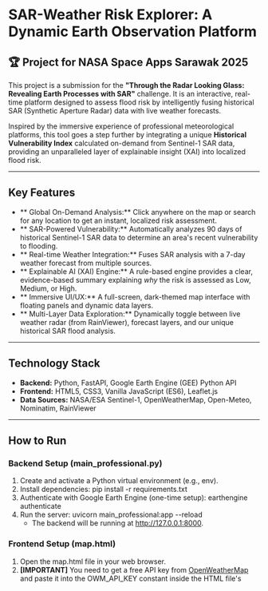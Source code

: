 ﻿# SAR-Weather Risk Explorer: A Dynamic Earth Observation Platform

## 🏆 Project for NASA Space Apps Sarawak 2025

This project is a submission for the **"Through the Radar Looking Glass: Revealing Earth Processes with SAR"** challenge. It is an interactive, real-time platform designed to assess flood risk by intelligently fusing historical SAR (Synthetic Aperture Radar) data with live weather forecasts.

Inspired by the immersive experience of professional meteorological platforms, this tool goes a step further by integrating a unique **Historical Vulnerability Index** calculated on-demand from Sentinel-1 SAR data, providing an unparalleled layer of explainable insight (XAI) into localized flood risk.

---

##  Key Features

- ** Global On-Demand Analysis:** Click anywhere on the map or search for any location to get an instant, localized risk assessment.
- ** SAR-Powered Vulnerability:** Automatically analyzes 90 days of historical Sentinel-1 SAR data to determine an area's recent vulnerability to flooding.
- ** Real-time Weather Integration:** Fuses SAR analysis with a 7-day weather forecast from multiple sources.
- ** Explainable AI (XAI) Engine:** A rule-based engine provides a clear, evidence-based summary explaining *why* the risk is assessed as Low, Medium, or High.
- ** Immersive UI/UX:** A full-screen, dark-themed map interface with floating panels and dynamic data layers.
- ** Multi-Layer Data Exploration:** Dynamically toggle between live weather radar (from RainViewer), forecast layers, and our unique historical SAR flood analysis.

---

##  Technology Stack

- **Backend:** Python, FastAPI, Google Earth Engine (GEE) Python API
- **Frontend:** HTML5, CSS3, Vanilla JavaScript (ES6), Leaflet.js
- **Data Sources:** NASA/ESA Sentinel-1, OpenWeatherMap, Open-Meteo, Nominatim, RainViewer

---

##  How to Run

### Backend Setup (main_professional.py)

1.  Create and activate a Python virtual environment (e.g., env).
2.  Install dependencies: pip install -r requirements.txt
3.  Authenticate with Google Earth Engine (one-time setup): earthengine authenticate
4.  Run the server: uvicorn main_professional:app --reload
    - The backend will be running at http://127.0.0.1:8000.

### Frontend Setup (map.html)

1.  Open the map.html file in your web browser.
2.  **[IMPORTANT]** You need to get a free API key from [OpenWeatherMap](https://openweathermap.org/appid) and paste it into the OWM_API_KEY constant inside the HTML file's <script> tag.

---

##  Team Members

- **[Your Name/Team Name]** - [Your Role, e.g., Lead Developer]

